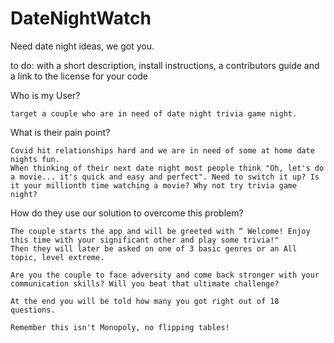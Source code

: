 # DateNightWatch
Need date night ideas, we got you.

to do: with a short description, install instructions, a contributors guide and a link to the license for your code 


Who is my User?

	target a couple who are in need of date night trivia game night.

What is their pain point?

	Covid hit relationships hard and we are in need of some at home date nights fun.
    When thinking of their next date night most people think "Oh, let's do a movie... it's quick and easy and perfect". Need to switch it up? Is it your millionth time watching a movie? Why not try trivia game night? 

How do they use our solution to overcome this problem?

	The couple starts the app and will be greeted with “ Welcome! Enjoy this time with your significant other and play some trivia!"
	Then they will later be asked on one of 3 basic genres or an All topic, level extreme. 
	
	Are you the couple to face adversity and come back stronger with your communication skills? Will you beat that ultimate challenge?
	
	At the end you will be told how many you got right out of 18 questions. 

	Remember this isn't Monopoly, no flipping tables!


    

